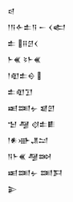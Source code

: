 <div class='block'>
<div class='line'>𒁀</div>
<div class='line'>𒁹𒀀𒅆𒉺𒀀 𒀸 𒌋𒅗</div>
<div class='line'>𒉺 𒍝𒆪𒌋</div>
<div class='line'>𒈨𒌍 𒂟𒈨𒌍</div>
<div class='line'>𒁹𒊏𒉺𒀪 </div>
<div class='line'>𒉺𒊏𒋛</div>
<div class='line'>𒀜𒌅𒉡 𒇯𒇻</div>
<div class='line'>𒈠 𒆷 𒋼𒉺𒀾</div>
<div class='line'>𒁹𒀭𒀝𒂗𒁺</div>
<div class='line'>𒀀𒈨𒌍 𒆷𒇷</div>
<div class='line'>𒀜𒌅𒉡 𒌅𒁕</div>
<div class='line'>𒉌</div>
</div>